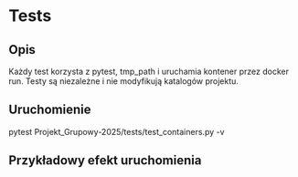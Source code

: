# Tests

## Opis

Każdy test korzysta z pytest, tmp_path i uruchamia kontener przez docker run. Testy są niezależne i nie modyfikują katalogów projektu.

## Uruchomienie

pytest Projekt_Grupowy-2025/tests/test_containers.py -v

## Przykładowy efekt uruchomienia
